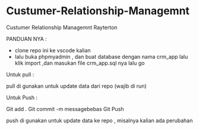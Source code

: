 # Custumer-Relationship-Managemnt
Custumer Relationship Managemnt Rayterton

PANDUAN NYA : 

- clone repo ini ke vscode kalian
- lalu buka phpmyadmin , dan buat database dengan nama crm_app lalu klik import ,dan masukan file crm_app.sql nya lalu go

Untuk pull :

pull di gunakan untuk update data dari repo (wajib di run)

Untuk Push :

Git add . 
Git commit -m messagebebas
Git Push

push di gunakan untuk update data ke repo , misalnya kalian ada perubahan